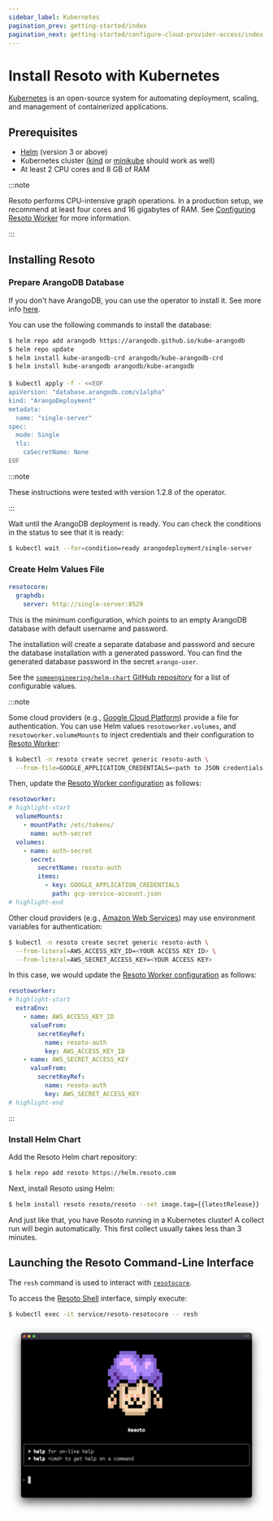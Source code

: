 ```yaml
---
sidebar_label: Kubernetes
pagination_prev: getting-started/index
pagination_next: getting-started/configure-cloud-provider-access/index
---
```


# Install Resoto with Kubernetes

[Kubernetes](https://kubernetes.io) is an open-source system for automating deployment, scaling, and management of containerized applications.

## Prerequisites

- [Helm](https://helm.sh) (version 3 or above)
- Kubernetes cluster ([kind](https://kind.sigs.k8s.io) or [minikube](https://minikube.sigs.k8s.io) should work as well)
- At least 2 CPU cores and 8 GB of RAM

:::note

Resoto performs CPU-intensive graph operations. In a production setup, we recommend at least four cores and 16 gigabytes of RAM. See [Configuring Resoto Worker](../../reference/configuration/worker.md#multi-core-machines) for more information.

:::

## Installing Resoto

### Prepare ArangoDB Database

If you don't have ArangoDB, you can use the operator to install it. See more info [here](https://arangodb.com/docs/stable/tutorials-kubernetes.html).

You can use the following commands to install the database:

```bash
$ helm repo add arangodb https://arangodb.github.io/kube-arangodb
$ helm repo update
$ helm install kube-arangodb-crd arangodb/kube-arangodb-crd
$ helm install kube-arangodb arangodb/kube-arangodb

$ kubectl apply -f - <<EOF
apiVersion: "database.arangodb.com/v1alpha"
kind: "ArangoDeployment"
metadata:
  name: "single-server"
spec:
  mode: Single
  tls:
    caSecretName: None
EOF
```

:::note

These instructions were tested with version 1.2.8 of the operator.

:::

Wait until the ArangoDB deployment is ready. You can check the conditions in the status to see that it is ready:

```bash
$ kubectl wait --for=condition=ready arangodeployment/single-server
```

### Create Helm Values File

```yaml title="resoto-values.yaml"
resotocore:
  graphdb:
    server: http://single-server:8529
```

This is the minimum configuration, which points to an empty ArangoDB database with default username and password.

The installation will create a separate database and password and secure the database installation with a generated password. You can find the generated database password in the secret `arango-user`.

See the [`someengineering/helm-chart` GitHub repository](https://github.com/someengineering/helm-charts/tree/main/charts/resoto) for a list of configurable values.

:::note

Some cloud providers (e.g., [Google Cloud Platform](../configure-cloud-provider-access/gcp.md)) provide a file for authentication. You can use Helm values `resotoworker.volumes`, and `resotoworker.volumeMounts` to inject credentials and their configuration to [Resoto Worker](../../concepts/components/worker.md):

```bash
$ kubectl -n resoto create secret generic resoto-auth \
  --from-file=GOOGLE_APPLICATION_CREDENTIALS=<path to JSON credentials file>
```

Then, update the [Resoto Worker configuration](../../reference/configuration/index.md) as follows:

```yaml
resotoworker:
# highlight-start
  volumeMounts:
    - mountPath: /etc/tokens/
      name: auth-secret
  volumes:
    - name: auth-secret
      secret:
        secretName: resoto-auth
        items:
          - key: GOOGLE_APPLICATION_CREDENTIALS
            path: gcp-service-account.json
# highlight-end
```

Other cloud providers (e.g., [Amazon Web Services](../configure-cloud-provider-access/aws.md)) may use environment variables for authentication:

```bash
$ kubectl -n resoto create secret generic resoto-auth \
  --from-literal=AWS_ACCESS_KEY_ID=<YOUR ACCESS KEY ID> \
  --from-literal=AWS_SECRET_ACCESS_KEY=<YOUR ACCESS KEY>
```

In this case, we would update the [Resoto Worker configuration](../../reference/configuration/index.md) as follows:

```yaml
resotoworker:
# highlight-start
  extraEnv:
    - name: AWS_ACCESS_KEY_ID
      valueFrom:
        secretKeyRef:
          name: resoto-auth
          key: AWS_ACCESS_KEY_ID
    - name: AWS_SECRET_ACCESS_KEY
      valueFrom:
        secretKeyRef:
          name: resoto-auth
          key: AWS_SECRET_ACCESS_KEY
# highlight-end
```

:::

### Install Helm Chart

Add the Resoto Helm chart repository:

```bash
$ helm repo add resoto https://helm.resoto.com
```

Next, install Resoto using Helm:

```bash
$ helm install resoto resoto/resoto --set image.tag={{latestRelease}} -f resoto-values.yaml
```

And just like that, you have Resoto running in a Kubernetes cluster! A collect run will begin automatically. This first collect usually takes less than 3 minutes.

## Launching the Resoto Command-Line Interface

The `resh` command is used to interact with [`resotocore`](../../concepts/components/core.md).

To access the [Resoto Shell](../../concepts/components/shell.md) interface, simply execute:

```bash
$ kubectl exec -it service/resoto-resotocore -- resh
```

![Resoto Shell](img/resoto-shell.png)
